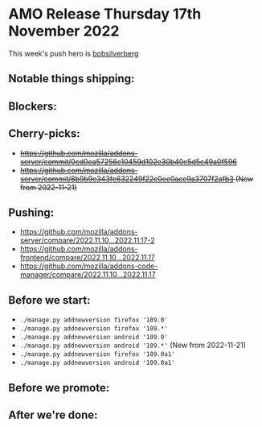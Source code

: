 # AMO Release Thursday 17th November 2022

This week's push hero is [bobsilverberg](https://github.com/bobsilverberg)

## Notable things shipping:

## Blockers:

## Cherry-picks:
- ~~https://github.com/mozilla/addons-server/commit/0cd0ea57256c10459d102e30b40c5d5c49a0f596~~
- ~~https://github.com/mozilla/addons-server/commit/8b9b9e343fe632249f22c0ec0ace9a3707f2afb3 (New from 2022-11-21)~~

## Pushing:

- https://github.com/mozilla/addons-server/compare/2022.11.10...2022.11.17-2
- https://github.com/mozilla/addons-frontend/compare/2022.11.10...2022.11.17
- https://github.com/mozilla/addons-code-manager/compare/2022.11.10...2022.11.17

## Before we start:
- `./manage.py addnewversion firefox '109.0'`
- `./manage.py addnewversion firefox '109.*'`
- `./manage.py addnewversion android '109.0'`
- `./manage.py addnewversion android '109.*'`
(New from 2022-11-21)
- `./manage.py addnewversion firefox '109.0a1'`
- `./manage.py addnewversion android '109.0a1'`

## Before we promote:

## After we're done:


